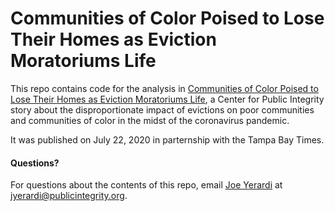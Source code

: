 # Communities of Color Poised to Lose Their Homes as Eviction Moratoriums Life

This repo contains code for the analysis in [Communities of Color Poised to Lose Their Homes as Eviction Moratoriums Life](https://publicintegrity.org/health/coronavirus-and-inequality/communities-of-color-homes-coronavirus-evictions-moratoriums-lift/), a Center for Public Integrity story about the disproportionate impact of evictions on poor communities and communities of color in the midst of the coronavirus pandemic.

It was published on July 22, 2020 in parternship with the Tampa Bay Times.

#### Questions?
For questions about the contents of this repo, email [Joe Yerardi](https://publicintegrity.org/author/joe-yerardi/) at jyerardi@publicintegrity.org.
